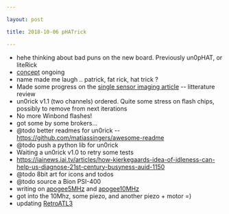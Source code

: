 ```yaml
---

layout: post

title: 2018-10-06 pHATrick

---
```



-   hehe thinking about bad puns on the new board. Previously un0pHAT,
    or liteRick
-   [concept](/matty/pHATrick/concept.md) ongoing
-   name made me laugh .. patrick, fat rick, hat trick ?
-   Made some progress on the [single sensor imaging
    article](https://github.com/kelu124/ssus) -- litterature review
-   un0rick v1.1 (two channels) ordered. Quite some stress on flash
    chips, possibly to remove from next iterations
-   No more Winbond flashes!
-   got some by some brokers...
-   @todo better readmes for un0rick --
    https://github.com/matiassingers/awesome-readme
-   @todo push a python lib for un0rick
-   Waiting a un0rick v1.0 to retry some tests
-   https://iainews.iai.tv/articles/how-kierkegaards-idea-of-idleness-can-help-us-diagnose-21st-century-busyness-auid-1150
-   @todo 8bit art for icons and todos
-   @todo source a Bion PSI-400
-   writing on [apogee5MHz](/include/images/apogee5MHz/Readme.md) and
    [apogee10MHz](/include/images/apogee10MHz/Readme.md)
-   got into the 10Mhz, some piezo, and another piezo + motor =)
-   updating [RetroATL3](/retroATL3/Readme.md)

